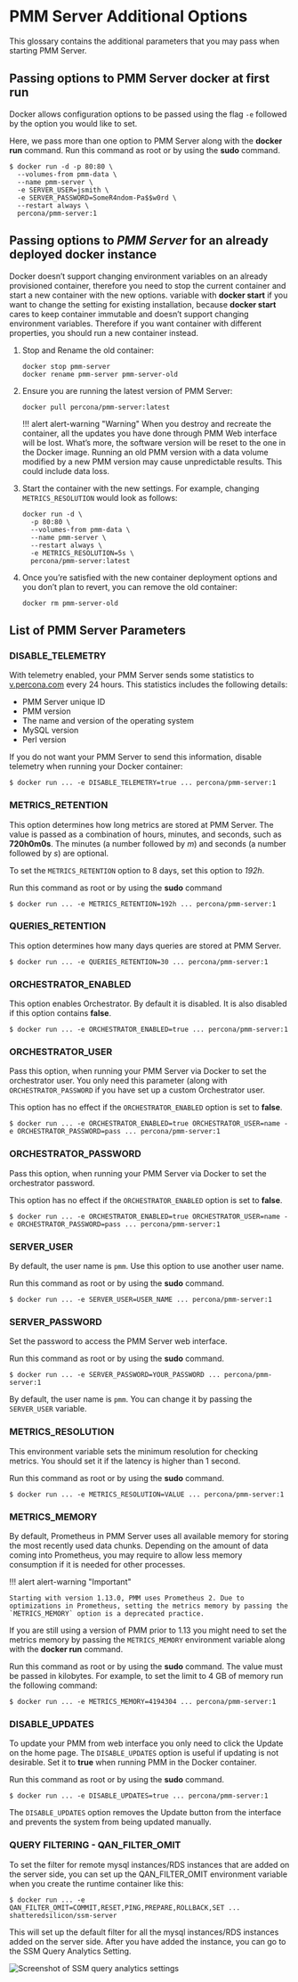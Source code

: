 # PMM Server Additional Options

This glossary contains the additional parameters that you may pass when starting PMM Server.

## Passing options to PMM Server docker at first run

Docker allows configuration options to be passed using the flag `-e` followed by the option you would like to set.

Here, we pass more than one option to PMM Server along with the **docker run** command. Run this command as root or by using the **sudo** command.

```
$ docker run -d -p 80:80 \
  --volumes-from pmm-data \
  --name pmm-server \
  -e SERVER_USER=jsmith \
  -e SERVER_PASSWORD=SomeR4ndom-Pa$$w0rd \
  --restart always \
  percona/pmm-server:1
```

## Passing options to *PMM Server* for an already deployed docker instance

Docker doesn’t support changing environment variables on an already provisioned container, therefore you need to stop the current container and start a new container with the new options. variable with **docker start** if you want to change the setting for existing installation, because **docker start** cares to keep container immutable and doesn’t support changing environment variables. Therefore if you want container with different properties,  you should run a new container instead.

1. Stop and Rename the old container:

    ```
    docker stop pmm-server
    docker rename pmm-server pmm-server-old
    ```

2. Ensure you are running the latest version of PMM Server:

    ```
    docker pull percona/pmm-server:latest
    ```

    !!! alert alert-warning "Warning"
        When you destroy and recreate the container, all the updates you have done through PMM Web interface will be lost. What’s more, the software version will be reset to the one in the Docker image. Running an old PMM version with a data volume modified by a new PMM version may cause unpredictable results. This could include data loss.

3. Start the container with the new settings. For example, changing `METRICS_RESOLUTION` would look as follows:

    ```
    docker run -d \
      -p 80:80 \
      --volumes-from pmm-data \
      --name pmm-server \
      --restart always \
      -e METRICS_RESOLUTION=5s \
      percona/pmm-server:latest
    ```

4. Once you’re satisfied with the new container deployment options and you don’t plan to revert, you can remove the old container:

    ```
    docker rm pmm-server-old
    ```

## List of PMM Server Parameters

### DISABLE_TELEMETRY

With telemetry enabled, your PMM Server sends some statistics to [v.percona.com](http://v.percona.com) every 24 hours. This statistics includes the following details:

* PMM Server unique ID
* PMM version
* The name and version of the operating system
* MySQL version
* Perl version

If you do not want your PMM Server to send this information, disable telemetry when running your Docker container:

```
$ docker run ... -e DISABLE_TELEMETRY=true ... percona/pmm-server:1
```

### METRICS_RETENTION

This option determines how long metrics are stored at PMM Server. The value is passed as a combination of hours, minutes, and seconds, such as **720h0m0s**. The minutes (a number followed by *m*) and seconds (a number followed by *s*) are optional.

To set the `METRICS_RETENTION` option to 8 days, set this option to *192h*.

Run this command as root or by using the **sudo** command

```
$ docker run ... -e METRICS_RETENTION=192h ... percona/pmm-server:1
```

### QUERIES_RETENTION

This option determines how many days queries are stored at PMM Server.

```
$ docker run ... -e QUERIES_RETENTION=30 ... percona/pmm-server:1
```

### ORCHESTRATOR_ENABLED

This option enables Orchestrator. By default it is disabled. It is also disabled if this option contains **false**.

```
$ docker run ... -e ORCHESTRATOR_ENABLED=true ... percona/pmm-server:1
```

### ORCHESTRATOR_USER

Pass this option, when running your PMM Server via Docker to set the orchestrator user. You only need this parameter (along with `ORCHESTRATOR_PASSWORD` if you have set up a custom Orchestrator user.

This option has no effect if the `ORCHESTRATOR_ENABLED` option is set to **false**.

```
$ docker run ... -e ORCHESTRATOR_ENABLED=true ORCHESTRATOR_USER=name -e ORCHESTRATOR_PASSWORD=pass ... percona/pmm-server:1
```

### ORCHESTRATOR_PASSWORD

Pass this option, when running your PMM Server via Docker to set the orchestrator password.

This option has no effect if the `ORCHESTRATOR_ENABLED` option is set to **false**.

```
$ docker run ... -e ORCHESTRATOR_ENABLED=true ORCHESTRATOR_USER=name -e ORCHESTRATOR_PASSWORD=pass ... percona/pmm-server:1
```

### SERVER_USER

By default, the user name is `pmm`. Use this option to use another user name.

Run this command as root or by using the **sudo** command.

```
$ docker run ... -e SERVER_USER=USER_NAME ... percona/pmm-server:1
```

### SERVER_PASSWORD

Set the password to access the PMM Server web interface.

Run this command as root or by using the **sudo** command.

```
$ docker run ... -e SERVER_PASSWORD=YOUR_PASSWORD ... percona/pmm-server:1
```

By default, the user name is `pmm`. You can change it by passing the `SERVER_USER` variable.

### METRICS_RESOLUTION

This environment variable sets the minimum resolution for checking metrics. You should set it if the latency is higher than 1 second.

Run this command as root or by using the **sudo** command.

```
$ docker run ... -e METRICS_RESOLUTION=VALUE ... percona/pmm-server:1
```

### METRICS_MEMORY

By default, Prometheus in PMM Server uses all available memory for storing the most recently used data chunks.  Depending on the amount of data coming into Prometheus, you may require to allow less memory consumption if it is needed for other processes.

!!! alert alert-warning "Important"

    Starting with version 1.13.0, PMM uses Prometheus 2. Due to optimizations in Prometheus, setting the metrics memory by passing the `METRICS_MEMORY` option is a deprecated practice.

If you are still using a version of PMM prior to 1.13 you might need to set the metrics memory by passing the `METRICS_MEMORY` environment variable along with the **docker run** command.

Run this command as root or by using the **sudo** command. The value must be passed in kilobytes. For example, to set the limit to 4 GB of memory run the following command:

```
$ docker run ... -e METRICS_MEMORY=4194304 ... percona/pmm-server:1
```

### DISABLE_UPDATES

To update your PMM from web interface you only need to click the Update on the home page. The `DISABLE_UPDATES` option is useful if updating is not desirable. Set it to **true** when running PMM in the Docker container.

Run this command as root or by using the **sudo** command.

```
$ docker run ... -e DISABLE_UPDATES=true ... percona/pmm-server:1
```

The `DISABLE_UPDATES` option removes the Update button from the interface and prevents the system from being updated manually.

### QUERY FILTERING - QAN_FILTER_OMIT

To set the filter for remote mysql instances/RDS instances that are added on the server side, you can set up the QAN_FILTER_OMIT environment variable when you create the runtime container like this:

```
$ docker run ... -e QAN_FILTER_OMIT=COMMIT,RESET,PING,PREPARE,ROLLBACK,SET ... shatteredsilicon/ssm-server
```

This will set up the default filter for all the mysql instances/RDS instances added on the server side. After you have added the instance, you can go to the SSM Query Analytics Setting.

![Screenshot of SSM query analytics settings](/docs/_images/ssm_query_analytics_settings.png)
